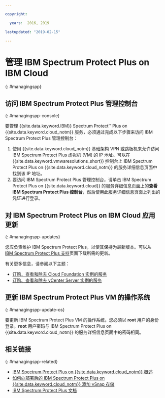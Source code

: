 ```yaml
---

copyright:

  years:  2016, 2019

lastupdated: "2019-02-15"

---
```


# 管理 IBM Spectrum Protect Plus on IBM Cloud
{: #managingspp}

## 访问 IBM Spectrum Protect Plus 管理控制台
{: #managingspp-console}

要管理 {{site.data.keyword.IBM}} Spectrum Protect&trade; Plus on {{site.data.keyword.cloud_notm}} 服务，必须通过完成以下步骤来访问 IBM Spectrum Protect Plus 管理控制台：
1. 使用 {{site.data.keyword.cloud_notm}} 基础架构 VPN 或跳板机来允许访问 IBM Spectrum Protect Plus 虚拟机 (VM) 的 IP 地址。可以在 {{site.data.keyword.vmwaresolutions_short}} 控制台上 IBM Spectrum Protect Plus on {{site.data.keyword.cloud_notm}} 的服务详细信息页面中找到该 IP 地址。
2. 要访问 IBM Spectrum Protect Plus 管理控制台，请单击 IBM Spectrum Protect Plus on {{site.data.keyword.cloud}} 的服务详细信息页面上的**查看 IBM Spectrum Protect Plus 控制台**，然后使用此服务详细信息页面上列出的凭证进行登录。

## 对 IBM Spectrum Protect Plus on IBM Cloud 应用更新
{: #managingspp-updates}

您应负责维护 IBM Spectrum Protect Plus，以使其保持为最新版本。可以从 [IBM Spectrum Protect Plus 支持](https://www.ibm.com/mysupport/s/topic/0TO50000000IQWtGAO/spectrum-protect-plus)页面下载所需的更新。

有关更多信息，请参阅以下主题：
* [订购、查看和除去 Cloud Foundation 实例的服务](/docs/services/vmwaresolutions/sddc?topic=vmware-solutions-sd_addingremovingservices)
* [订购、查看和除去 vCenter Server 实例的服务](/docs/services/vmwaresolutions/vcenter?topic=vmware-solutions-vc_addingremovingservices)

## 更新 IBM Spectrum Protect Plus VM 的操作系统
{: #managingspp-update-os}

要更新 IBM Spectrum Protect Plus VM 的操作系统，您必须以 **root** 用户的身份登录。**root** 用户密码与 IBM Spectrum Protect Plus on {{site.data.keyword.cloud_notm}} 的服务详细信息页面中的密码相同。

## 相关链接
{: #managingspp-related}

* [IBM Spectrum Protect Plus on {{site.data.keyword.cloud_notm}} 概述](/docs/services/vmwaresolutions/services?topic=vmware-solutions-spp_considerations)
* [如何向部署后的 IBM Spectrum Protect Plus on {{site.data.keyword.cloud_notm}} 添加 vSnap 存储](https://developer.ibm.com/recipes/tutorials/how-to-increase-vsnap-storage-for-ibm-spectrum-protect-plus-on-ibm-cloud-post-deployment/)
* [IBM Spectrum Protect Plus 文档](https://www.ibm.com/support/knowledgecenter/en/SSNQFQ/landing/welcome_ssnqfq.html)
